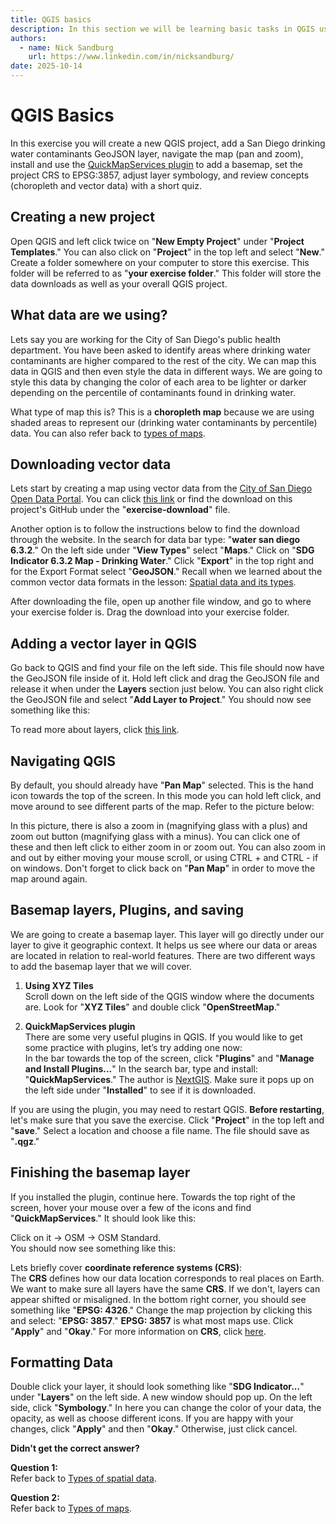 ```yaml
---
title: QGIS basics
description: In this section we will be learning basic tasks in QGIS using vector data.
authors:
  - name: Nick Sandburg
    url: https://www.linkedin.com/in/nicksandburg/
date: 2025-10-14
---
```


# QGIS Basics

In this exercise you will create a new QGIS project, add a San Diego drinking water contaminants GeoJSON layer, navigate the map (pan and zoom), install and use the [QuickMapServices plugin](https://plugins.qgis.org/plugins/quick_map_services/) to add a basemap, set the project CRS to EPSG:3857, adjust layer symbology, and review concepts (choropleth and vector data) with a short quiz.

## Creating a new project

Open QGIS and left click twice on "**New Empty Project**" under "**Project Templates**."
You can also click on "**Project**" in the top left and select "**New**."
Create a folder somewhere on your computer to store this exercise.
This folder will be referred to as "**your exercise folder**."
This folder will store the data downloads as well as your overall QGIS project.

## What data are we using?

Lets say you are working for the City of San Diego's public health department.
You have been asked to identify areas where drinking water contaminants are higher compared to the rest of the city.
We can map this data in QGIS and then even style the data in different ways.
We are going to style this data by changing the color of each area to be lighter or darker depending on the percentile of contaminants found in drinking water.

What type of map this is?
This is a **choropleth map** because we are using shaded areas to represent our (drinking water contaminants by percentile) data.
You can also refer back to [types of maps](/lessons/map-types#types-of-thematic-maps).

## Downloading vector data

Lets start by creating a map using vector data from the [City of San Diego Open Data Portal](https://opendata.sandag.org/).
You can click [this link](https://opendata.sandag.org/Sustainable-Development-Goals/SDG-Indicator-6-3-2-Map-Drinking-Water/ig5f-77ey) or find the download on this project's GitHub under the "**exercise-download**" file.

Another option is to follow the instructions below to find the download through the website.
In the search for data bar type: "**water san diego 6.3.2**."
On the left side under "**View Types**" select "**Maps**."
Click on "**SDG Indicator 6.3.2 Map - Drinking Water**."
Click "**Export**" in the top right and for the Export Format select "**GeoJSON**."
Recall when we learned about the common vector data formats in the lesson: [Spatial data and its types](/lessons/spatial-data#types-of-spatial-data).

After downloading the file, open up another file window, and go to where your exercise folder is. 
Drag the download into your exercise folder.

## Adding a vector layer in QGIS

Go back to QGIS and find your file on the left side.
This file should now have the GeoJSON file inside of it.
Hold left click and drag the GeoJSON file and release it when under the **Layers** section just below.
You can also right click the GeoJSON file and select "**Add Layer to Project**." You should now see something like this:

<ContentFigure 
   :imgSrc="'/exercise_files/images/pic1.png'"
   :style="{'width': '275px' }"
/>

To read more about layers, click [this link](https://docs.qgis.org/3.40/en/docs/user_manual/managing_data_source/create_layers.html#).

## Navigating QGIS

By default, you should already have "**Pan Map**" selected.
This is the hand icon towards the top of the screen.
In this mode you can hold left click, and move around to see different parts of the map.
Refer to the picture below:

<ContentFigure 
   :imgSrc="'/exercise_files/images/pic4.png'"
   :description="'Pan Map icon'"
   :style="{'width': '300px' }"
/>

In this picture, there is also a zoom in (magnifying glass with a plus) and zoom out button (magnifying glass with a minus).
You can click one of these and then left click to either zoom in or zoom out.
You can also zoom in and out by either moving your mouse scroll, or using CTRL + and CTRL - if on windows.
Don't forget to click back on "**Pan Map**" in order to move the map around again.

## Basemap layers, Plugins, and saving

We are going to create a basemap layer.
This layer will go directly under our layer to give it geographic context.
It helps us see where our data or areas are located in relation to real-world features.
There are two different ways to add the basemap layer that we will cover.

1. **Using XYZ Tiles** <br>
Scroll down on the left side of the QGIS window where the documents are.
Look for "**XYZ Tiles**" and double click "**OpenStreetMap**."

2. **QuickMapServices plugin** <br>
There are some very useful plugins in QGIS.
If you would like to get some practice with plugins, let’s try adding one now: <br>
In the bar towards the top of the screen, click "**Plugins**" and "**Manage and Install Plugins...**"
In the search bar, type and install: "**QuickMapServices**."
The author is [NextGIS](https://nextgis.com/).
Make sure it pops up on the left side under "**Installed**" to see if it is downloaded.

If you are using the plugin, you may need to restart QGIS.
**Before restarting**, let's make sure that you save the exercise.
Click "**Project**" in the top left and "**save**."
Select a location and choose a file name.
The file should save as "**.qgz**."

## Finishing the basemap layer

If you installed the plugin, continue here.
Towards the top right of the screen, hover your mouse over a few of the icons and find "**QuickMapServices**."
It should look like this:

<ContentFigure 
   :imgSrc="'/exercise_files/images/pic2.png'"
   :description="'QuickMapServices'"
   :style="{'width': '300px' }"
/>

Click on it -> OSM -> OSM Standard.<br> 
You should now see something like this:<br>

<ContentFigure 
   :imgSrc="'/exercise_files/images/pic3.png'"
   :description="'QuickMapServices'"
   :style="{'width': '275px' }"
/>

Lets briefly cover **coordinate reference systems (CRS)**: <br>
The **CRS** defines how our data location corresponds to real places on Earth.
We want to make sure all layers have the same **CRS**.
If we don't, layers can appear shifted or misaligned.
In the bottom right corner, you should see something like "**EPSG: 4326**."
Change the map projection by clicking this and select: "**EPSG: 3857**." 
**EPSG: 3857** is what most maps use.
Click "**Apply**" and "**Okay**."
For more information on **CRS**, click [here](https://gis.stackexchange.com/questions/383434/changing-shapefiles-from-geographic-wgs84-to-projected-epsg2263-coordinate/383437#383437).

## Formatting Data

Double click your layer, it should look something like "**SDG Indicator...**" under "**Layers**" on the left side.
A new window should pop up.
On the left side, click "**Symbology**."
In here you can change the color of your data, the opacity, as well as choose different icons.
If you are happy with your changes, click "**Apply**" and then "**Okay**." Otherwise, just click cancel.

<Quiz :quiz-data="{
  questions: [
    {
      question: 'What type of map are we using in our exercise that shows drinking water contaminants by percentile?',
      options: [
        {
          answer: 'Choropleth Map',
          key: 1
        },
        {
          answer: 'Chorochromatic Map',
          key: 2
        },
        {
          answer: 'None of the above',
          key: 3
        }
      ],
      correctAnswer: 1
    },
    {
      question: 'What kind of data are we downloading?',
      options: [
        {
          answer: 'Raster',
          key: 1
        },
        {
          answer: 'Vector',
          key: 2
        }
      ],
      correctAnswer: 2
    },
  ]
}" />

**Didn't get the correct answer?**

**Question 1:** <br>
Refer back to [Types of spatial data](/lessons/spatial-data#types-of-spatial-data).

**Question 2:** <br>
Refer back to [Types of maps](/lessons/map-types#types-of-thematic-maps).